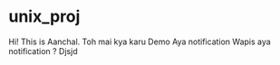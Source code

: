# unix_proj
Hi! This is Aanchal.
Toh mai kya karu
Demo
Aya notification
Wapis aya notification ?
Djsjd
